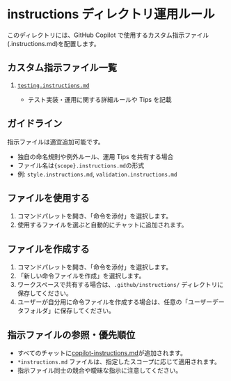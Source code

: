 # instructions ディレクトリ運用ルール

このディレクトリには、GitHub Copilot で使用するカスタム指示ファイル(.instructions.md)を配置します。

## カスタム指示ファイル一覧

1. [`testing.instructions.md`](./testing.instructions.md)

   - テスト実装・運用に関する詳細ルールや Tips を記載

## ガイドライン

指示ファイルは適宜追加可能です。

- 独自の命名規則や例外ルール、運用 Tips を共有する場合
- ファイル名は`{scope}.instructions.md`の形式
- 例: `style.instructions.md`, `validation.instructions.md`

## ファイルを使用する

1. コマンドパレットを開き、「命令を添付」を選択します。
2. 使用するファイルを選ぶと自動的にチャットに追加されます。

## ファイルを作成する

1. コマンドパレットを開き、「命令を添付」を選択します。
2. 「新しい命令ファイルを作成」を選択します。
3. ワークスペースで共有する場合は、`.github/instructions/` ディレクトリに保存してください。
4. ユーザーが自分用に命令ファイルを作成する場合は、任意の「ユーザーデータフォルダ」に保存してください。

## 指示ファイルの参照・優先順位

- すべてのチャットに[copilot-instructions.md](../copilot-instructions.md)が追加されます。
- `*instructions.md` ファイルは、指定したスコープに応じて適用されます。
- 指示ファイル同士の競合や曖昧な指示に注意してください。
